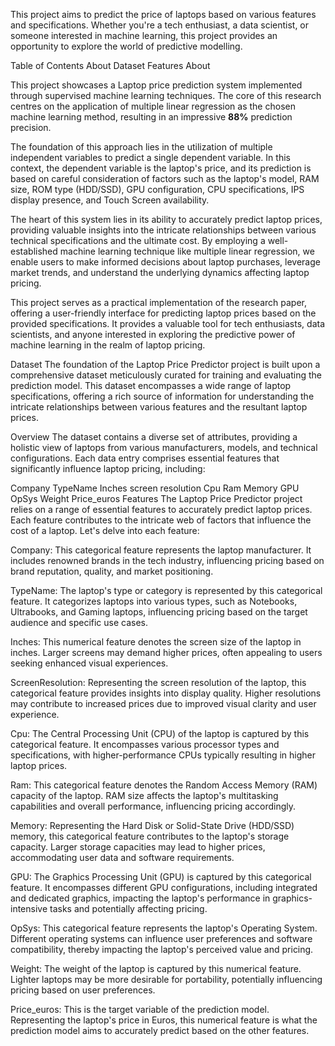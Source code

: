 



This project aims to predict the price of laptops based on various features and specifications. Whether you're a tech enthusiast, a data scientist, or someone interested in machine learning, this project provides an opportunity to explore the world of predictive modelling.

Table of Contents
About
Dataset
Features
About

 This project showcases a Laptop price prediction system implemented through supervised machine learning techniques. The core of this research centres on the application of multiple linear regression as the chosen machine learning method, resulting in an impressive **88%** prediction precision.

The foundation of this approach lies in the utilization of multiple independent variables to predict a single dependent variable. In this context, the dependent variable is the laptop's price, and its prediction is based on careful consideration of factors such as the laptop's model, RAM size, ROM type (HDD/SSD), GPU configuration, CPU specifications, IPS display presence, and Touch Screen availability.

The heart of this system lies in its ability to accurately predict laptop prices, providing valuable insights into the intricate relationships between various technical specifications and the ultimate cost. By employing a well-established machine learning technique like multiple linear regression, we enable users to make informed decisions about laptop purchases, leverage market trends, and understand the underlying dynamics affecting laptop pricing.

This project serves as a practical implementation of the research paper, offering a user-friendly interface for predicting laptop prices based on the provided specifications. It provides a valuable tool for tech enthusiasts, data scientists, and anyone interested in exploring the predictive power of machine learning in the realm of laptop pricing.

Dataset
The foundation of the Laptop Price Predictor project is built upon a comprehensive dataset meticulously curated for training and evaluating the prediction model. This dataset encompasses a wide range of laptop specifications, offering a rich source of information for understanding the intricate relationships between various features and the resultant laptop prices.

Overview
The dataset contains a diverse set of attributes, providing a holistic view of laptops from various manufacturers, models, and technical configurations. Each data entry comprises essential features that significantly influence laptop pricing, including:

Company
TypeName
Inches
screen resolution
Cpu
Ram
Memory
GPU
OpSys
Weight
Price_euros
Features
The Laptop Price Predictor project relies on a range of essential features to accurately predict laptop prices. Each feature contributes to the intricate web of factors that influence the cost of a laptop. Let's delve into each feature:

Company: This categorical feature represents the laptop manufacturer. It includes renowned brands in the tech industry, influencing pricing based on brand reputation, quality, and market positioning.

TypeName: The laptop's type or category is represented by this categorical feature. It categorizes laptops into various types, such as Notebooks, Ultrabooks, and Gaming laptops, influencing pricing based on the target audience and specific use cases.

Inches: This numerical feature denotes the screen size of the laptop in inches. Larger screens may demand higher prices, often appealing to users seeking enhanced visual experiences.

ScreenResolution: Representing the screen resolution of the laptop, this categorical feature provides insights into display quality. Higher resolutions may contribute to increased prices due to improved visual clarity and user experience.

Cpu: The Central Processing Unit (CPU) of the laptop is captured by this categorical feature. It encompasses various processor types and specifications, with higher-performance CPUs typically resulting in higher laptop prices.

Ram: This categorical feature denotes the Random Access Memory (RAM) capacity of the laptop. RAM size affects the laptop's multitasking capabilities and overall performance, influencing pricing accordingly.

Memory: Representing the Hard Disk or Solid-State Drive (HDD/SSD) memory, this categorical feature contributes to the laptop's storage capacity. Larger storage capacities may lead to higher prices, accommodating user data and software requirements.

GPU: The Graphics Processing Unit (GPU) is captured by this categorical feature. It encompasses different GPU configurations, including integrated and dedicated graphics, impacting the laptop's performance in graphics-intensive tasks and potentially affecting pricing.

OpSys: This categorical feature represents the laptop's Operating System. Different operating systems can influence user preferences and software compatibility, thereby impacting the laptop's perceived value and pricing.

Weight: The weight of the laptop is captured by this numerical feature. Lighter laptops may be more desirable for portability, potentially influencing pricing based on user preferences.

Price_euros: This is the target variable of the prediction model. Representing the laptop's price in Euros, this numerical feature is what the prediction model aims to accurately predict based on the other features.
